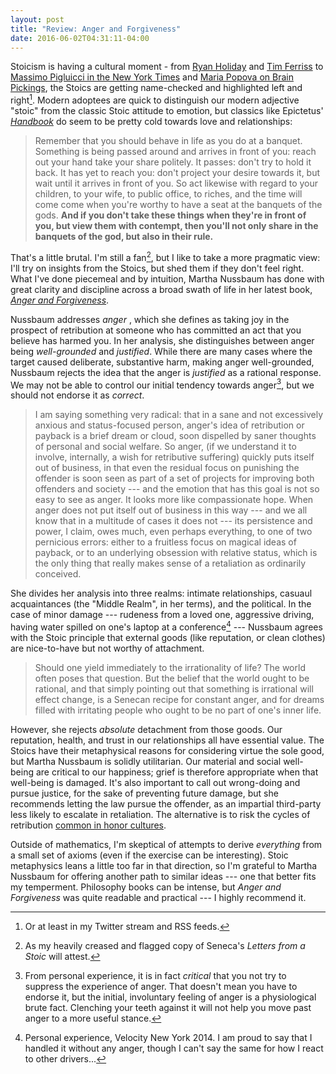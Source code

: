 ```yaml
---
layout: post
title: "Review: Anger and Forgiveness"
date: 2016-06-02T04:31:11-04:00
---
```


Stoicism is having a cultural moment - from [Ryan Holiday][1] and [Tim Ferriss][2] to [Massimo Pigluicci in the New York Times][3] and [Maria Popova on Brain Pickings][4], the Stoics are getting name-checked and highlighted left and right[^1]. Modern adoptees are quick to distinguish our modern adjective "stoic" from the classic Stoic attitude to emotion, but classics like Epictetus' [_Handbook_][5] do seem to be pretty cold towards love and relationships:

> Remember that you should behave in life as you do at a banquet. Something is being passed around and arrives in front of you: reach out your hand take your share politely. It passes: don't try to hold it back. It has yet to reach you: don't project your desire towards it, but wait until it arrives in front of you. So act likewise with regard to your children, to your wife, to public office, to riches, and the time will come come when you're worthy to have a seat at the banquets of the gods. **And if you don't take these things when they're in front of you, but view them with contempt, then you'll not only share in the banquets of the god, but also in their rule.**

That's a little brutal. I'm still a fan[^2], but I like to take a more pragmatic view: I'll try on insights from the Stoics, but shed them if they don't feel right. What I've done piecemeal and by intuition, Martha Nussbaum has done with great clarity and discipline across a broad swath of life in her latest book, [_Anger and Forgiveness_][6].

Nussbaum addresses _anger_ , which she defines as taking joy in the prospect of retribution at someone who has committed an act that you believe has harmed you.     In her analysis, she distinguishes between anger being _well-grounded_ and _justified_. While there are many cases where the target caused deliberate, substantive harm, making anger well-grounded, Nussbaum rejects the idea that the anger is _justified_ as a rational response. We may not be able to control our initial tendency towards anger[^3], but we should not endorse it as _correct_.

> I am saying something very radical: that in a sane and not excessively anxious and status-focused person, anger's idea of retribution or payback is a brief dream or cloud, soon dispelled by saner thoughts of personal and social welfare. So anger, (if we understand it to involve, internally, a wish for retributive suffering) quickly puts itself out of business, in that even the residual focus on punishing the offender is soon seen as part of a set of projects for improving both offenders and society --- and the emotion that has this goal is not so easy to see as anger. It looks more like compassionate hope. When anger does not put itself out of business in this way --- and we all know that in a multitude of cases it does not --- its persistence and power, I claim, owes much, even perhaps everything, to one of two pernicious errors: either to a fruitless focus on magical ideas of payback, or to an underlying obsession with relative status, which is the only thing that really makes sense of a retaliation as ordinarily conceived.

She divides her analysis into three realms: intimate relationships, casuaul acquaintances (the "Middle Realm", in her terms), and the political. In the case of minor damage --- rudeness from a loved one, aggressive driving, having water spilled on one's laptop at a conference[^4] --- Nussbaum agrees with the Stoic principle that external goods (like reputation, or clean clothes) are nice-to-have but not worthy of attachment.

> Should one yield immediately to the irrationality of life? The world often poses that question. But the belief that the world ought to be rational, and that simply pointing out that something is irrational will effect change, is a Senecan recipe for constant anger, and for dreams filled with irritating people who ought to be no part of one's inner life.

However, she rejects _absolute_ detachment from those goods. Our reputation, health, and trust in our relationships all have essential value. The Stoics have their metaphysical reasons for considering virtue the sole good, but Martha Nussbaum is solidly utilitarian. Our material and social well-being are critical to our happiness; grief is therefore appropriate when that well-being is damaged. It's also important to call out wrong-doing and pursue justice, for the sake of preventing future damage, but she recommends letting the law pursue the offender, as an impartial third-party less likely to escalate in retaliation. The alternative is to risk the cycles of retribution [common in honor cultures][7].

Outside of mathematics, I'm skeptical of attempts to derive _everything_ from a small set of axioms (even if the exercise can be interesting). Stoic metaphysics leans a little too far in that direction, so I'm grateful to Martha Nussbaum for offering another path to similar ideas --- one that better fits my temperment. Philosophy books can be intense, but _Anger and Forgiveness_ was quite readable and practical --- I highly recommend it.

[^1]:	Or at least in my Twitter stream and RSS feeds.

[^2]:	As my heavily creased and flagged copy of Seneca's _Letters from a Stoic_ will attest.

[^3]:	From personal experience, it is in fact _critical_ that you not try to suppress the experience of anger. That doesn't mean you have to endorse it, but the initial, involuntary feeling of anger is a physiological brute fact. Clenching your teeth against it will not help you move past anger to a more useful stance.

[^4]:	Personal experience, Velocity New York 2014. I am proud to say that I handled it without any anger, though I can't say the same for how I react to other drivers...

[1]:	http://ryanholiday.net/stoicism-a-practical-philosophy-you-can-actually-use/
[2]:	https://www.youtube.com/watch?v=88Ui_nflxkA
[3]:	http://opinionator.blogs.nytimes.com/2015/02/02/how-to-be-a-stoic/?pagewanted=all&_r=0
[4]:	https://www.brainpickings.org/2014/09/01/seneca-on-the-shortness-of-life/
[5]:	http://classics.mit.edu/Epictetus/epicench.html
[6]:	http://www.amazon.com/dp/0199335877
[7]:	https://en.wikipedia.org/wiki/Hatfield%E2%80%93McCoy_feud